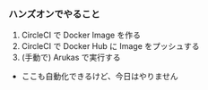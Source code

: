 ### ハンズオンでやること
1. CircleCI で Docker Image を作る
2. CircleCI で Docker Hub に Image をプッシュする
3. (手動で) Arukas で実行する
  - ここも自動化できるけど、今日はやりません
